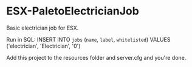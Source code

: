 # ESX-PaletoElectricianJob
Basic electrician job for ESX.

Run in SQL:
INSERT INTO `jobs` (`name`, `label`, `whitelisted`) VALUES ('electrician', 'Electrician', '0')

Add this project to the resources folder and server.cfg and you're done.
